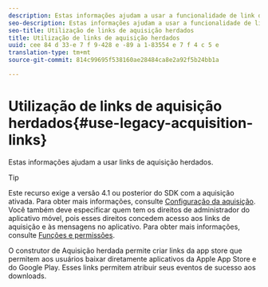 ```yaml
---
description: Estas informações ajudam a usar a funcionalidade de link de aquisição herdada.
seo-description: Estas informações ajudam a usar a funcionalidade de link de aquisição herdada.
seo-title: Utilização de links de aquisição herdados
title: Utilização de links de aquisição herdados
uuid: cee 84 d 33-e 7 f 9-428 e -89 a 1-83554 e 7 f 4 c 5 e
translation-type: tm+mt
source-git-commit: 814c99695f538160ae28484ca8e2a92f5b24bb1a

---
```



# Utilização de links de aquisição herdados{#use-legacy-acquisition-links}

Estas informações ajudam a usar links de aquisição herdados.

>[!TIP]
>
>Este recurso exige a versão 4.1 ou posterior do SDK com a aquisição ativada. Para obter mais informações, consulte [Configuração da aquisição](/help/using/acquisition-main/t-enable-acquisition.md). Você também deve especificar quem tem os direitos de administrador do aplicativo móvel, pois esses direitos concedem acesso aos links de aquisição e às mensagens no aplicativo. Para obter mais informações, consulte [Funções e permissões](/help/using/gs/c-mob-roles-and-permissions.md).

O construtor de Aquisição herdada permite criar links da app store que permitem aos usuários baixar diretamente aplicativos da Apple App Store e do Google Play. Esses links permitem atribuir seus eventos de sucesso aos downloads.


